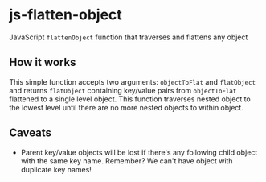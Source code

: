 # js-flatten-object
JavaScript `flattenObject` function that traverses and flattens any object 

## How it works
This simple function accepts two arguments: `objectToFlat` and `flatObject` and returns `flatObject` containing key/value pairs from `objectToFlat` flattened to a single level object. This function traverses nested object to the lowest level until there are no more nested objects to within object.

## Caveats
* Parent key/value objects will be lost if there's any following child object with the same key name. Remember? We can't have object with duplicate key names!
